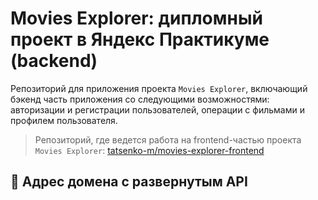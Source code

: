 # Movies Explorer: дипломный проект в Яндекс Практикуме (backend)
Репозиторий для приложения проекта `Movies Explorer`, включающий бэкенд часть приложения со следующими возможностями: авторизации и регистрации пользователей, операции с фильмами и профилем пользователя. 

> Репозиторий, где ведется работа на frontend-частью проекта `Movies Explorer`: [tatsenko-m/movies-explorer-frontend](https://github.com/tatsenko-m/movies-explorer-frontend.git)

## 🔗 Адрес домена с развернутым API
